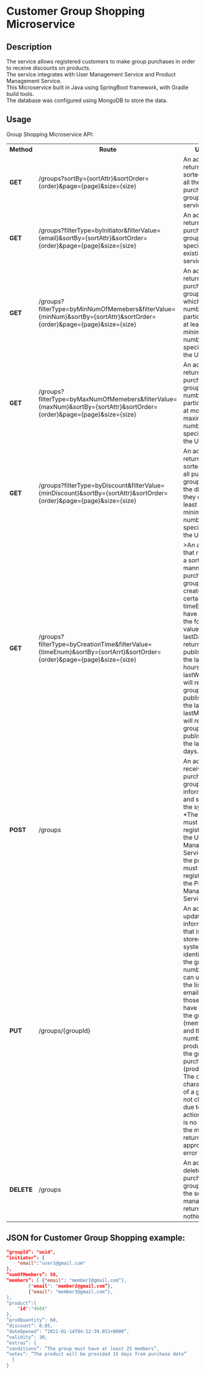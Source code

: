 # Customer Group Shopping Microservice

## Description
The service allows registered customers to make group purchases in order to receive discounts on products.<br>
The service integrates with User Management Service and Product Management Service.<br>
This Microservice built in Java using SpringBoot framework, with Gradle build tools.<br>
The database was configured using MongoDB to store the data.

## Usage
Group Shopping Microservice API:
<table>
    <th>Method</th>
    <th>Route</th>
    <th>Usage</th>
		<tr>
			<td><b><b>GET</b></b></td>
			<td> /groups?sortBy={sortAttr}&sortOrder={order}&page={page)&size={size}</td>
			<td>An action that returns in a sorted manner all the existing purchasing groups in the service.</td>
		</tr>
		<tr>
			<td><b>GET</b></td>
			<td>/groups?filterType=byInitiator&filterValue={email}&sortBy={sortAttr}&sortOrder={order}&page={page)&size={size}</td>
			<td>An action that returns all the purchasing groups of a specific user existing in the service.</td>
		</tr>
		<tr>
			<td><b>GET</b></td>
			<td>/groups?filterType=byMinNumOfMemebers&filterValue={minNum}&sortBy={sortAttr}&sortOrder={order}&page={page)&size={size}</td>
			<td>An action that returns all the purchasing groups in which the number of participants is at least a minimum number specified in the URL.</td>
		</tr>
		<tr>
			<td><b>GET</b></td>
			<td>/groups?filterType=byMaxNumOfMemebers&filterValue={maxNum}&sortBy={sortAttr}&sortOrder={order}&page={page)&size={size}</td>
			<td>An action that returns all the purchasing groups whose number of participants is at most a maximum number specified in the URL.</td>
		</tr>
		<tr>
			<td><b>GET</b></td>
			<td>/groups?filterType=byDiscount&filterValue={minDiscount}&sortBy={sortAttr}&sortOrder={order}&page={page)&size={size}</td>
			<td>An action that returns in a sorted manner all purchasing groups that the discount they offer is at least a minimum number specified in the URL.</td>
		</tr>
  		<tr>
			<td><b>GET</b></td>
			<td>/groups?filterType=byCreationTime&filterValue={timeEnum}&sortBy={sortArrt}&sortOrder={order}&page={page)&size={size}</td>
			<td>>An action that returns in a sorted manner all the purchase groups created at a certain time.<br>
				timeEnum can have one of the following values:<br>
				lastDay - will return groups published in the last 24 hours.<br>
				lastWeek - will return groups published in the last week.<br>
				lastMonth - will return groups published in the last 30 days.</td>
		</tr>
    <tr>
			<td><b>POST</b></td>
			<td>/groups</td>
			<td>An action that receives purchase group information and stores it in the system.<br>
      *The user must be registered to the User Management Service. And the product must be registered to the Product Management Service.</td>
		</tr>   
    <tr>
			<td><b>PUT</b></td>
			<td>/groups/{groupId}</td>
			<td>An action that updates group information that is already stored in the system and is identified by the group number.
          This can update the list of emails of those who have joined the group (members) and the number of products that the group can purchase (prodQuantity)
          The other characteristics of a group will not change due to this action. If there is no such set, the method returns an appropriate error code.</td>
		</tr>
    <tr>
			<td><b>DELETE</b></td>
			<td>/groups</td>
			<td>An action that deletes all purchase groups that the service manages and returns nothing.</td>
		</tr>

</table>

## JSON for Customer Group Shopping example:
```json
“groupId”: "uuid",
“initiator”: {
    "email":"user1@gmail.com"
},
“numOfMembers”: 50,
“members”: [ {"email": "member1@gmail.com”}, 
		{"email": "member2@gmail.com”}, 
		{"email": "member3@gmail.com”}, 
],
“product”:{
    "id":"4684"
},
“prodQuantity”: 60,
“discount”: 0.05,
“dateOpened”: “2021-01-14T04:12:39.053+0000”,
“validity”: 30,
“extras”: {
“conditions”: ”The group must have at least 25 members”,
“notes”: ”The product will be provided 15 days from purchase date”
  }
}

```
